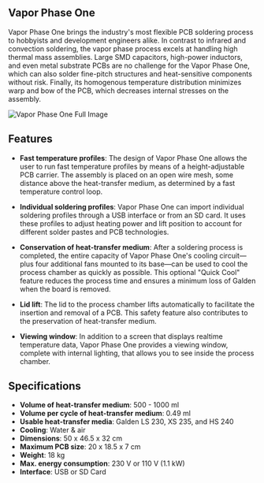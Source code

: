 ## Vapor Phase One

Vapor Phase One brings the industry's most flexible PCB soldering process to hobbyists and development engineers alike. In contrast to infrared and convection soldering, the vapor phase process excels at handling high thermal mass assemblies. Large SMD capacitors, high-power inductors, and even metal substrate PCBs are no challenge for the Vapor Phase One, which can also solder fine-pitch structures and heat-sensitive components without risk. Finally, its homogenous temperature distribution minimizes warp and bow of the PCB, which decreases internal stresses on the assembly.

![Vapor Phase One Full Image](https://beta.pcb-arts.com/vpo-full.dbef7fe7.jpg)

## Features

- **Fast temperature profiles**: The design of Vapor Phase One allows
  the user to run fast temperature profiles by means of a
  height-adjustable PCB carrier. The assembly is placed on an open
  wire mesh, some distance above the heat-transfer medium, as
  determined by a fast temperature control loop.

- **Individual soldering profiles**: Vapor Phase One can import
  individual soldering profiles through a USB interface or from an SD
  card. It uses these profiles to adjust heating power and lift
  position to account for different solder pastes and PCB
  technologies.

- **Conservation of heat-transfer medium**: After a soldering process
  is completed, the entire capacity of Vapor Phase One's cooling
  circuit—plus four additional fans mounted to its base—can be used to
  cool the process chamber as quickly as possible. This optional
  "Quick Cool" feature reduces the process time and ensures a minimum
  loss of Galden when the board is removed.

- **Lid lift**: The lid to the process chamber lifts automatically to
  facilitate the insertion and removal of a PCB. This safety feature
  also contributes to the preservation of heat-transfer medium.

- **Viewing window**: In addition to a screen that displays realtime
  temperature data, Vapor Phase One provides a viewing window,
  complete with internal lighting, that allows you to see inside the
  process chamber.

## Specifications

- **Volume of heat-transfer medium**: 500 - 1000 ml
- **Volume per cycle of heat-transfer medium**: 0.49 ml
- **Usable heat-transfer media**: Galden LS 230, XS 235, and HS 240
- **Cooling**: Water & air
- **Dimensions**: 50 x 46.5 x 32 cm
- **Maximum PCB size**: 20 x 18.5 x 7 cm
- **Weight**: 18 kg
- **Max. energy consumption**: 230 V or 110 V (1.1 kW)
- **Interface**: USB or SD Card

